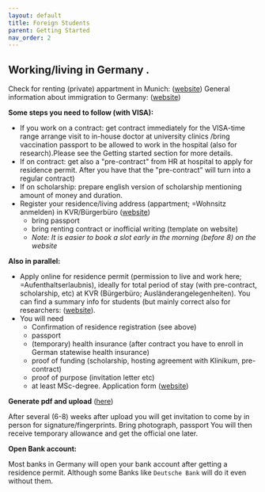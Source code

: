 ```yaml
---
layout: default
title: Foreign Students
parent: Getting Started
nav_order: 2
---
```


## Working/living in Germany .

Check for renting (private) appartment in Munich: ([website](https://www.studentenwerk-muenchen.de/en/accommodation/private-accommodation-service/))
General information about immigration to Germany: ([website](https://stadt.muenchen.de/en/immigration.html))

 
**Some steps you need to follow (with VISA):** 
- If you work on a contract: get contract immediately for the VISA-time range arrange visit to in-house doctor at university clinics /bring  vaccination passport to be allowed to work in the hospital (also for research).Please see the Getting started section for more details. 
- If on contract: get also a "pre-contract" from HR at hospital to apply for residence permit. After you have that the "pre-contract" will turn into a regular contract) 
- If on scholarship: prepare english version of scholarship mentioning amount of money and duration. 
- Register your residence/living address (appartment; =Wohnsitz anmelden) in KVR/Bürgerbüro ([website](https://stadt.muenchen.de/en/info/residence-registration.html))
  - bring passport 
  - bring renting contract or inofficial writing (template on website)
  - _Note: It is easier to book a slot early in the morning (before 8) on the website_ 

**Also in parallel:**
- Apply online for residence permit (permission to live and work here; =Aufenthaltserlaubnis), ideally for total period of stay (with pre-contract, scholarship, etc) at KVR (Bürgerbüro; Ausländerangelegenheiten). You can find a summary info for students (but mainly correct also for researchers: ([website](https://stadt.muenchen.de/en/info/new-foreign-students.html)). 
- You will need 
  - Confirmation of residence registration (see above) 
  - passport 
  - (temporary) health insurance (after contract you have to enroll in German statewise health insurance) 
  - proof of funding (scholarship, hosting agreement with Klinikum, pre-contract) 
  - proof of purpose (invitation letter etc) 
  - at least MSc-degree. Application form ([website](https://stadt.muenchen.de/dam/jcr:c38c3e57-d9ed-4917-b2b5-229f7f008e4c/Antrag_auf_Aufenthaltstitel_Juli_2021.pdf))

**Generate pdf and upload** ([here](https://service.muenchen.de/intelliform/forms/01/02/02/kontaktabhwissenschaftundforschung/index))  

 

After several (6-8) weeks after upload you will get invitation to come by in person for signature/fingerprints. 
Bring photograph, passport 
You will then receive temporary allowance and get the official one later. 

 
**Open Bank account:**

Most banks in Germany will open your bank account after getting a residence permit. Although some Banks like ``Deutsche Bank`` will do it even without them.
